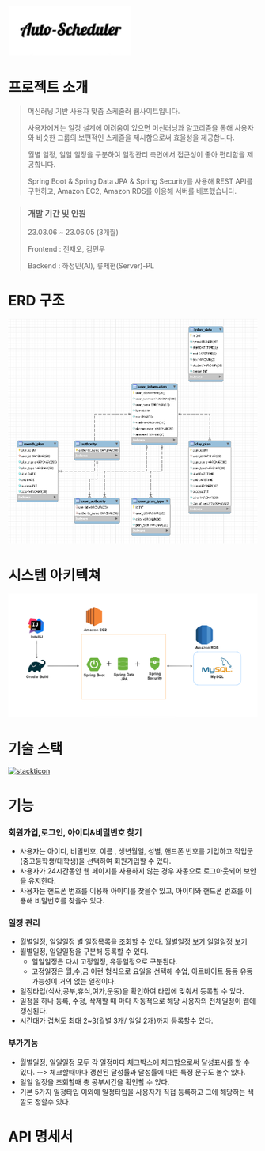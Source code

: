 ![image](https://github.com/ryu-jaehyun/AiPlanner/blob/master/images/%ED%94%8C%EB%9E%98%EB%84%88logo.png?raw=true)



# 프로젝트 소개

> 머신러닝 기반 사용자 맞춤 스케줄러 웹사이트입니다.
>
> 사용자에게는 일정 설계에 어려움이 있으면 머신러닝과 알고리즘을 통해 사용자와 비슷한 그룹의 보편적인 스케줄을 제시함으로써 효율성을 제공합니다.
>
> 월별 일정, 일일 일정을 구분하여 일정관리 측면에서 접근성이 좋아 편리함을 제공합니다.
> 
> Spring Boot & Spring Data JPA & Spring Security를 사용해 REST API를 구현하고, Amazon EC2, Amazon RDS를 이용해 서버를 배포했습니다.


> ###  개발 기간 및 인원
>
> 23.03.06 ~ 23.06.05 (3개월)
>
> Frontend  : 전재오, 김민우
> 
> Backend  : 하정민(AI), 류제현(Server)-PL


# ERD 구조

![ERD](https://github.com/ryu-jaehyun/AiPlanner/blob/master/images/ERD%20%EA%B5%AC%EC%A1%B0.png?raw=true)


# 시스템 아키텍쳐

![시스템 아키텍쳐](https://github.com/ryu-jaehyun/AiPlanner/blob/master/images/%EC%8B%9C%EC%8A%A4%ED%85%9C%EC%95%84%ED%82%A4%ED%85%8D%EC%B3%90.png?raw=true)

# 기술 스택


[![stackticon](https://firebasestorage.googleapis.com/v0/b/stackticon-81399.appspot.com/o/images%2F1708924375402?alt=media&token=441b4e89-2ded-40a6-9a39-725030396c03)](https://github.com/msdio/stackticon)

# 기능

###  회원가입,로그인, 아이디&비밀번호 찾기

+ 사용자는 아이디, 비밀번호, 이름 , 생년월일, 성별, 핸드폰 번호를 기입하고 직업군(중고등학생/대학생)을 선택하여 회원가입할 수 있다.
+ 사용자가 24시간동안 웹 페이지를 사용하지 않는 경우 자동으로 로그아웃되어 보안을 유지한다.
+ 사용자는 핸드폰 번호를 이용해 아이디를 찾을수 있고, 아이디와 핸드폰 번호를 이용해 비밀번호를 찾을수 있다.


### 일정 관리

+  월별일정, 일일일정 별 일정목록을 조회할 수 있다. [월별일정 보기](https://github.com/ryu-jaehyun/AiPlanner/blob/master/images/%EC%9B%94%EB%B3%84%EC%9D%BC%EC%A0%95.png?raw=true)  [일일일정 보기](https://github.com/ryu-jaehyun/AiPlanner/blob/master/images/%EC%9D%BC%EC%9D%BC%EC%9D%BC%EC%A0%95.png?raw=true)
+  월별일정, 일일일정을 구분해 등록할 수 있다.
    + 일일일정은 다시 고정일정, 유동일정으로 구분된다.
    + 고정일정은 월,수,금 이런 형식으로 요일을 선택해 수업, 아르바이트 등등 유동 가능성이 거의 없는 일정이다.
+  일정타입(식사,공부,휴식,여가,운동)을 확인하여 타입에 맞춰서 등록할 수 있다.
+  일정을 하나 등록, 수정, 삭제할 때 마다 자동적으로 해당 사용자의 전체일정이 웹에 갱신된다.
+  시간대가 겹쳐도 최대 2~3(월별 3개/ 일일 2개)까지 등록할수 있다.


### 부가기능

+ 월별일정, 일일일정 모두 각 일정마다 체크박스에 체크함으로써 달성표시를 할 수 있다. --> 체크할때마다 갱신된 달성률과 달성률에 따른 특정 문구도 볼수 있다.
+ 일일 일정을 조회할때 총 공부시간을 확인할 수 있다.
+ 기본 5가지 일정타입 이외에 일정타입을 사용자가 직접 등록하고 그에 해당하는 색깔도 정할수 있다.

# API 명세서




